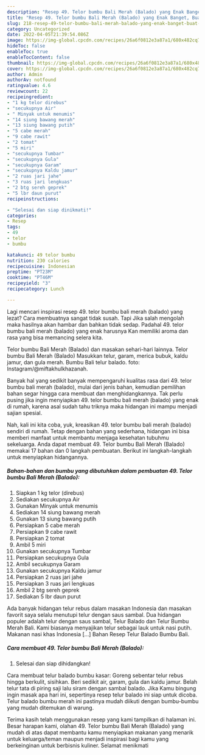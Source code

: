 ```yaml
---
description: "Resep 49. Telor bumbu Bali Merah (Balado) yang Enak Banget, Buat Buka Puasa Lezat"
title: "Resep 49. Telor bumbu Bali Merah (Balado) yang Enak Banget, Buat Buka Puasa Lezat"
slug: 218-resep-49-telor-bumbu-bali-merah-balado-yang-enak-banget-buat-buka-puasa-lezat
category: Uncategorized
date: 2022-04-05T21:39:54.086Z
image: https://img-global.cpcdn.com/recipes/26a6f0812e3a87a1/680x482cq70/49-telor-bumbu-bali-merah-balado-foto-resep-utama.jpg
hideToc: false
enableToc: true
enableTocContent: false
thumbnail: https://img-global.cpcdn.com/recipes/26a6f0812e3a87a1/680x482cq70/49-telor-bumbu-bali-merah-balado-foto-resep-utama.jpg
cover: https://img-global.cpcdn.com/recipes/26a6f0812e3a87a1/680x482cq70/49-telor-bumbu-bali-merah-balado-foto-resep-utama.jpg
author: Admin
authorAv: notfound
ratingvalue: 4.6
reviewcount: 22
recipeingredient:
- "1 kg telor direbus"
- "secukupnya Air"
- " Minyak untuk menumis"
- "14 siung bawang merah"
- "13 siung bawang putih"
- "5 cabe merah"
- "9 cabe rawit"
- "2 tomat"
- "5 miri"
- "secukupnya Tumbar"
- "secukupnya Gula"
- "secukupnya Garam"
- "secukupnya Kaldu jamur"
- "2 ruas jari jahe"
- "3 ruas jari lengkuas"
- "2 btg sereh geprek"
- "5 lbr daun purut"
recipeinstructions:

- "Selesai dan siap dinikmati!"
categories:
- Resep
tags:
- 49
- telor
- bumbu

katakunci: 49 telor bumbu 
nutrition: 230 calories
recipecuisine: Indonesian
preptime: "PT23M"
cooktime: "PT46M"
recipeyield: "3"
recipecategory: Lunch

---
```



Lagi mencari inspirasi resep 49. telor bumbu bali merah (balado) yang lezat? Cara membuatnya sangat tidak susah. Tapi Jika salah mengolah maka hasilnya akan hambar dan bahkan tidak sedap. Padahal 49. telor bumbu bali merah (balado) yang enak harusnya Kan memiliki aroma dan rasa yang bisa memancing selera kita.


Telor bumbu Bali Merah (Balado) dan masakan sehari-hari lainnya. Telor bumbu Bali Merah (Balado) Masukkan telur, garam, merica bubuk, kaldu jamur, dan gula merah. Bumbu Bali telur balado. foto: Instagram/@miftakhulkhazanah.

Banyak hal yang sedikit banyak mempengaruhi kualitas rasa dari 49. telor bumbu bali merah (balado), mulai dari jenis bahan, kemudian pemilihan bahan segar hingga cara membuat dan menghidangkannya. Tak perlu pusing jika ingin menyiapkan 49. telor bumbu bali merah (balado) yang enak di rumah, karena asal sudah tahu triknya maka hidangan ini mampu menjadi sajian spesial.


Nah, kali ini kita coba, yuk, kreasikan 49. telor bumbu bali merah (balado) sendiri di rumah. Tetap dengan bahan yang sederhana, hidangan ini bisa memberi manfaat untuk membantu menjaga kesehatan tubuhmu sekeluarga. Anda dapat membuat 49. Telor bumbu Bali Merah (Balado) memakai 17 bahan dan 0 langkah pembuatan. Berikut ini langkah-langkah untuk menyiapkan hidangannya.

<!--inarticleads1-->

##### Bahan-bahan dan bumbu yang dibutuhkan dalam pembuatan 49. Telor bumbu Bali Merah (Balado):

1. Siapkan 1 kg telor (direbus)
1. Sediakan secukupnya Air
1. Gunakan  Minyak untuk menumis
1. Sediakan 14 siung bawang merah
1. Gunakan 13 siung bawang putih
1. Persiapkan 5 cabe merah
1. Persiapkan 9 cabe rawit
1. Persiapkan 2 tomat
1. Ambil 5 miri
1. Gunakan secukupnya Tumbar
1. Persiapkan secukupnya Gula
1. Ambil secukupnya Garam
1. Gunakan secukupnya Kaldu jamur
1. Persiapkan 2 ruas jari jahe
1. Persiapkan 3 ruas jari lengkuas
1. Ambil 2 btg sereh geprek
1. Sediakan 5 lbr daun purut


Ada banyak hidangan telur rebus dalam masakan Indonesia dan masakan favorit saya selalu menutupi telur dengan saus sambal. Dua hidangan populer adalah telur dengan saus sambal, Telur Balado dan Telur Bumbu Merah Bali. Kami biasanya menyajikan telur sebagai lauk untuk nasi putih. Makanan nasi khas Indonesia […] Bahan Resep Telur Balado Bumbu Bali. 

<!--inarticleads2-->

##### Cara membuat 49. Telor bumbu Bali Merah (Balado):


1. Selesai dan siap dihidangkan!

Cara membuat telur balado bumbu kasar: Goreng sebentar telur rebus hingga berkulit, sisihkan. Beri sedikit air, garam, gula dan kaldu jamur. Belah telur tata di piring saji lalu siram dengan sambal balado. Jika Kamu bingung ingin masak apa hari ini, sepertinya resep telur balado ini siap untuk dicoba. Telur balado bumbu merah ini pastinya mudah diikuti dengan bumbu-bumbu yang mudah ditemukan di warung. 

Terima kasih telah menggunakan resep yang kami tampilkan di halaman ini. Besar harapan kami, olahan 49. Telor bumbu Bali Merah (Balado) yang mudah di atas dapat membantu kamu menyiapkan makanan yang menarik untuk keluarga/teman maupun menjadi inspirasi bagi kamu yang berkeinginan untuk berbisnis kuliner. Selamat menikmati
